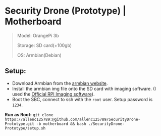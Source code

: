 # Security Drone (Prototype) | Motherboard

> Model: OrangePi 3b
>
> Storage: SD card(+100gb)
>
> OS: Armbian(Debian)

## Setup:
+ Download Armbian from the [armbian website](https://www.armbian.com/orangepi3b/).
+ Install the armbian img file onto the SD card with imaging software. (I used the [Official RPI Imaging software](https://www.raspberrypi.com/software/)).
+ Boot the SBC, connect to ssh with the `root` user. Setup password is `1234`.


**Run as Root:** `git clone https://allenc125789:@github.com/allenc125789/SecurityDrone-Prototype.git -b motherboard && bash ./SecurityDrone-Prototype/setup.sh`
